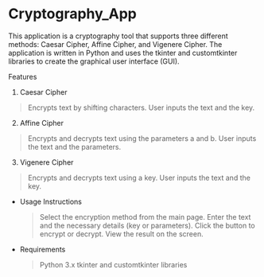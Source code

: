 # Cryptography_App
This application is a cryptography tool that supports three different methods: Caesar Cipher, Affine Cipher, and Vigenere Cipher. The application is written in Python and uses the tkinter and customtkinter libraries to create the graphical user interface (GUI).

Features
1. Caesar Cipher
  > Encrypts text by shifting characters.
  > User inputs the text and the key.

2. Affine Cipher
  > Encrypts and decrypts text using the parameters a and b.
  > User inputs the text and the parameters.

3. Vigenere Cipher
 > Encrypts and decrypts text using a key.
 > User inputs the text and the key.

* Usage Instructions
  > Select the encryption method from the main page.
  > Enter the text and the necessary details (key or parameters).
  > Click the button to encrypt or decrypt.
  > View the result on the screen.
  > 
* Requirements
  > Python 3.x
  > tkinter and customtkinter libraries
